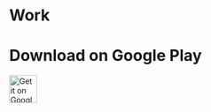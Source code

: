 # Work


# Download on Google Play
<a href="https://play.google.com/store/apps/details?id=uz.alpha.waterappgoogleplaygb&hl=es">
<img alt="Get it on Google Play" src="https://play.google.com/intl/en_us/badges/images/apps/en-play-badge.png" height="50px"/></a>
